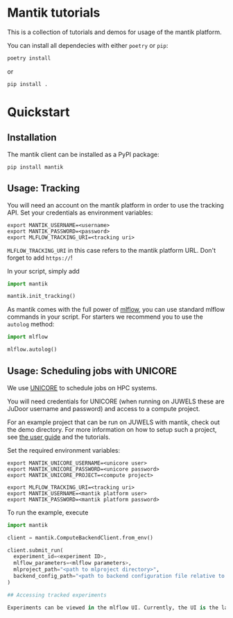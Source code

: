 # Mantik tutorials

This is a collection of tutorials and demos for usage of the mantik platform.

You can install all dependecies with either `poetry` or `pip`:

```bash
poetry install
```

or

```bash
pip install .
```


# Quickstart

## Installation

The mantik client can be installed as a PyPI package:

```commandline
pip install mantik
```

## Usage: Tracking

You will need an account on the mantik platform in order to use the tracking 
API. Set your credentials as environment variables:

```commandline
export MANTIK_USERNAME=<username>
export MANTIK_PASSWORD=<password>
export MLFLOW_TRACKING_URI=<tracking uri>
```

`MLFLOW_TRACKING_URI` in this case refers to the mantik platform URL. 
Don't forget to add `https://`!

In your script, simply add

```python
import mantik

mantik.init_tracking()
```

As mantik comes with the full power of [mlflow](https://www.mlflow.org/), you 
can use standard mlflow commands in your script.
For starters we recommend you to use the `autolog` method:

```python
import mlflow

mlflow.autolog()
```

## Usage: Scheduling jobs with UNICORE

We use [UNICORE](https://www.unicore.eu/) to schedule jobs on HPC systems.

You will need credentials for UNICORE (when running on JUWELS these are JuDoor username and password) and access to a compute project.

For an example project that can be run on JUWELS with mantik, check out the demo directory.
For more information on how to setup such a project, see [the user guide](tutorials/user_guide.md) and the tutorials.

Set the required environment variables:

```commandline
export MANTIK_UNICORE_USERNAME=<unicore user>
export MANTIK_UNICORE_PASSWORD=<unicore password>
export MANTIK_UNICORE_PROJECT=<compute project>

export MLFLOW_TRACKING_URI=<tracking uri>
export MANTIK_USERNAME=<mantik platform user>
export MANTIK_PASSWORD=<mantik platform password>
```

To run the example, execute

```python
import mantik

client = mantik.ComputeBackendClient.from_env()

client.submit_run(
  experiment_id=<experiment ID>,
  mlflow_parameters=<mlflow parameters>,
  mlproject_path="<path to mlproject directory>",
  backend_config_path="<path to backend configuration file relative to mlproject path>",
)

## Accessing tracked experiments

Experiments can be viewed in the mlflow UI. Currently, the UI is the landing page of the mantik platform.


